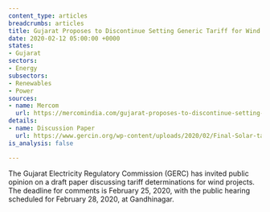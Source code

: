 ```yaml
---
content_type: articles
breadcrumbs: articles
title: Gujarat Proposes to Discontinue Setting Generic Tariff for Wind Projects
date: 2020-02-12 05:00:00 +0000
states:
- Gujarat
sectors:
- Energy
subsectors:
- Renewables
- Power
sources:
- name: Mercom
  url: https://mercomindia.com/gujarat-proposes-to-discontinue-setting-generic-tariff-wind-projects/
details:
- name: Discussion Paper
  url: https://www.gercin.org/wp-content/uploads/2020/02/Final-Solar-tariff-Discussion-Paper_04022020.pdf
is_analysis: false

---
```

The Gujarat Electricity Regulatory Commission (GERC) has invited public opinion on a draft paper discussing tariff determinations for wind projects. The deadline for comments is February 25, 2020, with the public hearing scheduled for February 28, 2020, at Gandhinagar.
